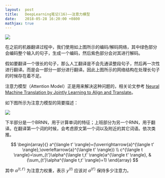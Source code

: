 ```yaml
---
layout:  post
title:   DeepLearning笔记(16)——注意力模型
date:    2018-05-28 16:20:00 +0800
mathjax: true
---
```


![]({{site.baseurl}}/assets/img/2018/05/28/16-1.png)

在之前的机器翻译过程中，我们使用如上图所示的编码/解码网络，其中绿色部分会编码整个输入的句子，生成一个编码，然后紫色部分会对其进行解码。

假如要翻译一个很长的句子，那么人工翻译是不会先通读整段句子，然后再一次性进行翻译。而是会一部分一部分进行翻译。因此上图所示的网络结构在处理长句子的时候存在着不足。

注意力模型（Attention Model）正是用来解决这种问题的，相关论文参考 [Neural Machine Translation by Jointly Learning to Align and Translate](https://arxiv.org/abs/1409.0473)。

如下图所示为注意力模型的简要描述：

![]({{site.baseurl}}/assets/img/2018/05/28/16-2.png)

下半部分是一个BRNN，用于计算单词的特征；上班部分为另一个RNN，用于翻译。在翻译第一个词的时候，会考虑原文第一个词以及附近的其它词语。依次类推。

$$
\begin{array}{}
a^{\langle t' \rangle}=(\overrightarrow{a}^{\langle t' \rangle},\overleftarrow{a}^{\langle t' \rangle}) \\
c^{\langle t \rangle}=\sum_{t'}\alpha^{\langle t,t' \rangle}a^{\langle t' \rangle}, & (\sum_{t'}\alpha^{\langle t,t' \rangle}=1)
\end{array}
$$

其中 $\alpha^{\langle t,t' \rangle}$ 为注意力权重，表示 $y^{\langle t \rangle}$ 应该对 $a^{\langle t' \rangle}$ 保持多少注意力。